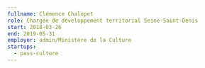 ```yaml
---
fullname: Clémence Chalopet
role: Chargée de développement territorial Seine-Saint-Denis
start: 2018-03-26
end: 2019-05-31
employer: admin/Ministère de la Culture
startups:
  - pass-culture
---
```


